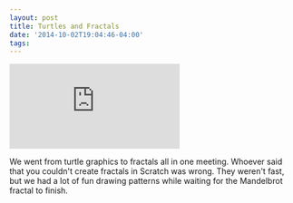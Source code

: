 ```yaml
---
layout: post
title: Turtles and Fractals
date: '2014-10-02T19:04:46-04:00'
tags:
---
```

<div class="scratch-wrapper">
<iframe allowtransparency="true" src="http://scratch.mit.edu/projects/embed/26790531/?autostart=false" frameborder="0" allowfullscreen></iframe>
</div>

We went from turtle graphics to fractals all in one meeting. Whoever said that
you couldn't create fractals in Scratch was wrong. They weren't fast, but we had
a lot of fun drawing patterns while waiting for the Mandelbrot fractal to finish.
